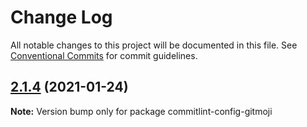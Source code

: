 # Change Log

All notable changes to this project will be documented in this file.
See [Conventional Commits](https://conventionalcommits.org) for commit guidelines.

## [2.1.4](https://github.com/arvinxx/commit-gitmoji/compare/commitlint-config-gitmoji@2.1.3...commitlint-config-gitmoji@2.1.4) (2021-01-24)

**Note:** Version bump only for package commitlint-config-gitmoji
